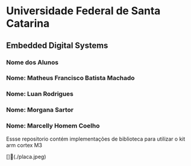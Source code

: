 # Universidade Federal de Santa Catarina
## Embedded Digital Systems


### Nome dos Alunos 
### Nome: Matheus Francisco Batista Machado
### Nome: Luan Rodrigues
### Nome: Morgana Sartor
### Nome: Marcelly Homem Coelho


Essse repositorio contém implementações de biblioteca para utilizar o kit arm cortex M3

[](./placa.jpeg)
